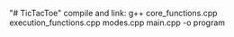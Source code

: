 "# TicTacToe"
compile and link: 
    g++ core_functions.cpp execution_functions.cpp modes.cpp main.cpp -o program 